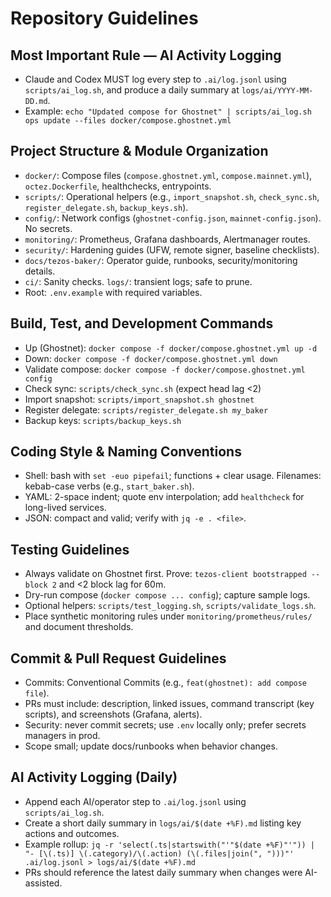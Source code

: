 # Repository Guidelines

## Most Important Rule — AI Activity Logging
- Claude and Codex MUST log every step to `.ai/log.jsonl` using `scripts/ai_log.sh`, and produce a daily summary at `logs/ai/YYYY-MM-DD.md`.
- Example: `echo "Updated compose for Ghostnet" | scripts/ai_log.sh ops update --files docker/compose.ghostnet.yml`


## Project Structure & Module Organization
- `docker/`: Compose files (`compose.ghostnet.yml`, `compose.mainnet.yml`), `octez.Dockerfile`, healthchecks, entrypoints.
- `scripts/`: Operational helpers (e.g., `import_snapshot.sh`, `check_sync.sh`, `register_delegate.sh`, `backup_keys.sh`).
- `config/`: Network configs (`ghostnet-config.json`, `mainnet-config.json`). No secrets.
- `monitoring/`: Prometheus, Grafana dashboards, Alertmanager routes.
- `security/`: Hardening guides (UFW, remote signer, baseline checklists).
- `docs/tezos-baker/`: Operator guide, runbooks, security/monitoring details.
- `ci/`: Sanity checks. `logs/`: transient logs; safe to prune.
- Root: `.env.example` with required variables.

## Build, Test, and Development Commands
- Up (Ghostnet): `docker compose -f docker/compose.ghostnet.yml up -d`
- Down: `docker compose -f docker/compose.ghostnet.yml down`
- Validate compose: `docker compose -f docker/compose.ghostnet.yml config`
- Check sync: `scripts/check_sync.sh` (expect head lag <2)
- Import snapshot: `scripts/import_snapshot.sh ghostnet`
- Register delegate: `scripts/register_delegate.sh my_baker`
- Backup keys: `scripts/backup_keys.sh`

## Coding Style & Naming Conventions
- Shell: bash with `set -euo pipefail`; functions + clear usage. Filenames: kebab-case verbs (e.g., `start_baker.sh`).
- YAML: 2-space indent; quote env interpolation; add `healthcheck` for long-lived services.
- JSON: compact and valid; verify with `jq -e . <file>`.

## Testing Guidelines
- Always validate on Ghostnet first. Prove: `tezos-client bootstrapped --block 2` and <2 block lag for 60m.
- Dry-run compose (`docker compose ... config`); capture sample logs.
- Optional helpers: `scripts/test_logging.sh`, `scripts/validate_logs.sh`.
- Place synthetic monitoring rules under `monitoring/prometheus/rules/` and document thresholds.

## Commit & Pull Request Guidelines
- Commits: Conventional Commits (e.g., `feat(ghostnet): add compose file`).
- PRs must include: description, linked issues, command transcript (key scripts), and screenshots (Grafana, alerts).
- Security: never commit secrets; use `.env` locally only; prefer secrets managers in prod.
- Scope small; update docs/runbooks when behavior changes.

## AI Activity Logging (Daily)
- Append each AI/operator step to `.ai/log.jsonl` using `scripts/ai_log.sh`.
- Create a short daily summary in `logs/ai/$(date +%F).md` listing key actions and outcomes.
- Example rollup: `jq -r 'select(.ts|startswith("'"$(date +%F)"'")) | "- [\(.ts)] \(.category)/\(.action) (\(.files|join(", ")))"' .ai/log.jsonl > logs/ai/$(date +%F).md`
- PRs should reference the latest daily summary when changes were AI-assisted.
